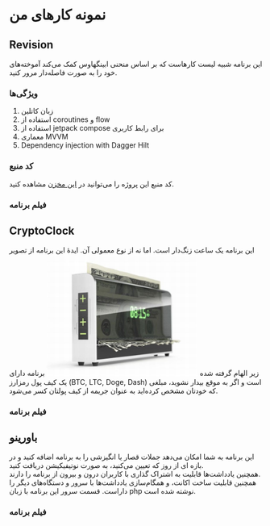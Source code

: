 # نمونه کارهای من


## Revision

این برنامه شبیه لیست کار‌هاست که بر اساس منحنی ابینگهاوس کمک می‌کند آموخته‌های خود را به صورت فاصله‌دار مرور کنید.  
### ویژگی‌ها
1. زبان کاتلین
2. استفاده از coroutines و flow
3. استفاده از jetpack compose برای رابط کاربری
4. معماری MVVM
5. Dependency injection with Dagger Hilt
### کد منبع
 کد منبع این پروژه را می‌توانید در [این مخزن](https://github.com/amparhizgar/revision) مشاهده کنید.
### فیلم برنامه


## CryptoClock
این برنامه یک ساعت زنگ‌دار است. اما نه از نوع معمولی آن. ایدهٔ این برنامه از تصویر زیر الهام گرفته شده
<img src="./files/money-shredding-alarm.jpg" alt="Money shredding alarm" style="width:300px;"/>
برنامه دارای یک کیف پول رمزارز (BTC, LTC, Doge, Dash) است و اگر به موقع بیدار نشوید، مبلغی که خودتان مشخص کرده‌اید به عنوان جریمه از کیف پولتان کسر می‌شود.

### فیلم برنامه


## باورینو
این برنامه به شما امکان می‌دهد جملات قصار یا انگیزشی را به برنامه اضافه کنید و در بازه ای از روز که تعیین می‌کنید، به صورت نوتیفیکیشن دریافت کنید.  
همچنین یادداشت‌ها قابلیت به اشتراک گذاری با کاربران درون و بیرون از برنامه را دارند.  
همچنین قابلیت ساخت اکانت، و همگام‌سازی یادداشت‌ها با سرور و دستگاه‌های دیگر را داراست.
قسمت سرور این برنامه با زبان php نوشته شده است.

### فیلم برنامه

